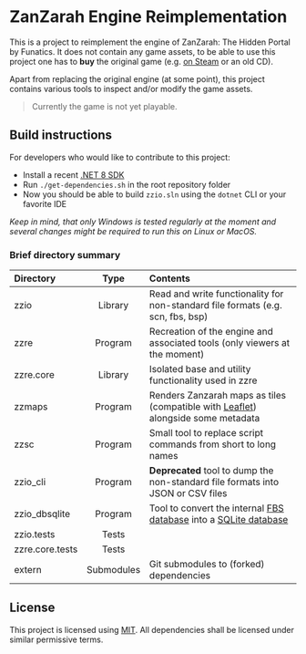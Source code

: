 # ZanZarah Engine Reimplementation

This is a project to reimplement the engine of ZanZarah: The Hidden Portal by Funatics. It does not contain any game assets, to be able to use this project one has to **buy** the original game (e.g. [on Steam](https://store.steampowered.com/app/384570/Zanzarah_The_Hidden_Portal/) or an old CD).

Apart from replacing the original engine (at some point), this project contains various tools to inspect and/or modify the game assets.

> Currently the game is not yet playable.

## Build instructions

For developers who would like to contribute to this project:

  - Install a recent [.NET 8 SDK](https://dotnet.microsoft.com/en-us/download)
  - Run `./get-dependencies.sh` in the root repository folder
  - Now you should be able to build `zzio.sln` using the `dotnet` CLI or your favorite IDE

*Keep in mind, that only Windows is tested regularly at the moment and several changes might be required to run this on Linux or MacOS.*

### Brief directory summary

| Directory | Type    | Contents |
|:----------|:-------:|:---------|
| zzio      | Library | Read and write functionality for non-standard file formats (e.g. scn, fbs, bsp) |
| zzre      | Program | Recreation of the engine and associated tools (only viewers at the moment) |
| zzre.core | Library | Isolated base and utility functionality used in zzre |
| zzmaps    | Program | Renders Zanzarah maps as tiles (compatible with [Leaflet](https://leafletjs.com)) alongside some metadata |
| zzsc      | Program | Small tool to replace script commands from short to long names |
| zzio_cli  | Program | **Deprecated** tool to dump the non-standard file formats into JSON or CSV files |
| zzio_dbsqlite | Program | Tool to convert the internal [FBS database](https://helco.github.io/zzdocs/resources/FBS/) into a [SQLite database](https://www.sqlite.org/index.html) |
| zzio.tests | Tests | |
| zzre.core.tests | Tests | |
| extern | Submodules | Git submodules to (forked) dependencies |

## License

This project is licensed using [MIT](https://opensource.org/licenses/MIT).
All dependencies shall be licensed under similar permissive terms.
